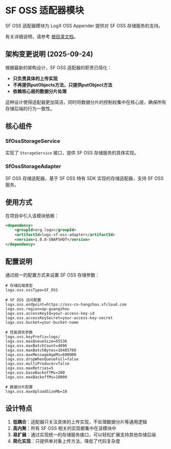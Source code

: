 # SF OSS 适配器模块

SF OSS 适配器模块为 LogX OSS Appender 提供对 SF OSS 存储服务的支持。

有关详细说明，请参考 [根目录文档](../README.md)。

## 架构变更说明 (2025-09-24)

根据最新的架构设计，SF OSS 适配器的职责已简化：
- **只负责具体的上传实现**
- **不再提供putObjects方法，只提供putObject方法**
- **依赖核心层的数据分片处理**

这种设计使得适配器更加简洁，同时将数据分片的控制权集中在核心层，确保所有存储后端的行为一致性。

## 核心组件

### SfOssStorageService
实现了 `StorageService` 接口，提供 SF OSS 存储服务的具体实现。

### SfOssStorageAdapter
SF OSS 存储适配器，基于 SF OSS 特有 SDK 实现的存储适配器，支持 SF OSS 服务。

## 使用方式

在项目中引入该模块依赖：

```xml
<dependency>
    <groupId>org.logx</groupId>
    <artifactId>logx-sf-oss-adapter</artifactId>
    <version>1.0.0-SNAPSHOT</version>
</dependency>
```

## 配置说明

通过统一的配置方式来设置 SF OSS 存储参数：

```properties
# 存储后端类型
logx.oss.ossType=SF_OSS

# SF OSS 访问配置
logx.oss.endpoint=https://oss-cn-hangzhou.sfcloud.com
logx.oss.region=ap-guangzhou
logx.oss.accessKeyId=your-access-key-id
logx.oss.accessKeySecret=your-access-key-secret
logx.oss.bucket=your-bucket-name

# 性能调优参数
logx.oss.keyPrefix=logs/
logx.oss.maxQueueSize=65536
logx.oss.maxBatchCount=4096
logx.oss.maxBatchBytes=10485760
logx.oss.maxMessageAgeMs=600000
logx.oss.dropWhenQueueFull=false
logx.oss.multiProducer=false
logx.oss.maxRetries=5
logx.oss.baseBackoffMs=200
logx.oss.maxBackoffMs=10000

# 数据分片配置
logx.oss.maxUploadSizeMb=10
```

## 设计特点

1. **低耦合**：适配器只关注具体的上传实现，不处理数据分片等通用逻辑
2. **高内聚**：所有 SF OSS 相关的实现都集中在该模块中
3. **易扩展**：通过实现统一的存储服务接口，可以轻松扩展支持其他存储后端
4. **简化实现**：只提供单对象上传方法，降低了代码复杂度